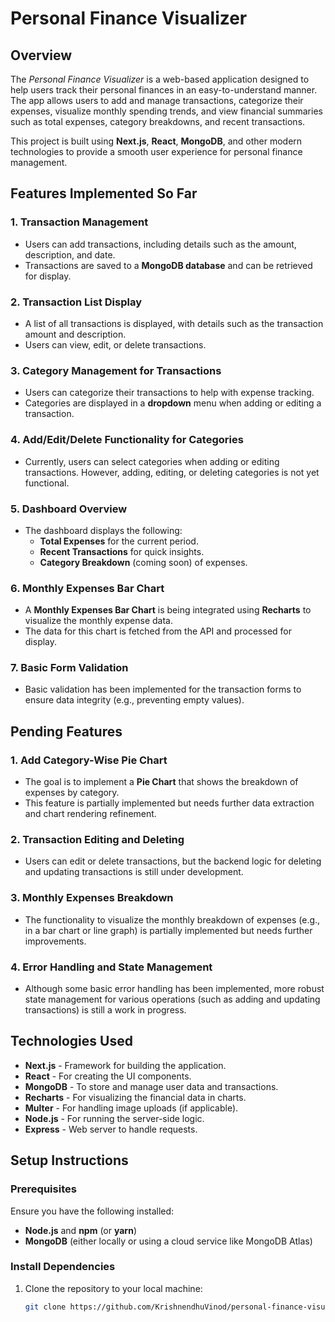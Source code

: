 
# Personal Finance Visualizer

## Overview

The *Personal Finance Visualizer* is a web-based application designed to help users track their personal finances in an easy-to-understand manner. The app allows users to add and manage transactions, categorize their expenses, visualize monthly spending trends, and view financial summaries such as total expenses, category breakdowns, and recent transactions. 

This project is built using **Next.js**, **React**, **MongoDB**, and other modern technologies to provide a smooth user experience for personal finance management.

## Features Implemented So Far

### 1. **Transaction Management**
- Users can add transactions, including details such as the amount, description, and date.
- Transactions are saved to a **MongoDB database** and can be retrieved for display.
  
### 2. **Transaction List Display**
- A list of all transactions is displayed, with details such as the transaction amount and description.
- Users can view, edit, or delete transactions.

### 3. **Category Management for Transactions**
- Users can categorize their transactions to help with expense tracking.
- Categories are displayed in a **dropdown** menu when adding or editing a transaction.

 ### 4. **Add/Edit/Delete Functionality for Categories**
- Currently, users can select categories when adding or editing transactions. However, adding, editing, or deleting categories is not yet functional.


### 5. **Dashboard Overview**
- The dashboard displays the following:
  - **Total Expenses** for the current period.
  - **Recent Transactions** for quick insights.
  - **Category Breakdown** (coming soon) of expenses.

### 6. **Monthly Expenses Bar Chart**
- A **Monthly Expenses Bar Chart** is being integrated using **Recharts** to visualize the monthly expense data.
- The data for this chart is fetched from the API and processed for display.
  
### 7. **Basic Form Validation**
- Basic validation has been implemented for the transaction forms to ensure data integrity (e.g., preventing empty values).

## Pending Features

### 1. **Add Category-Wise Pie Chart**
- The goal is to implement a **Pie Chart** that shows the breakdown of expenses by category.
- This feature is partially implemented but needs further data extraction and chart rendering refinement.

### 2. **Transaction Editing and Deleting**
- Users can edit or delete transactions, but the backend logic for deleting and updating transactions is still under development.

### 3. **Monthly Expenses Breakdown**
- The functionality to visualize the monthly breakdown of expenses (e.g., in a bar chart or line graph) is partially implemented but needs further improvements.
  
### 4. **Error Handling and State Management**
- Although some basic error handling has been implemented, more robust state management for various operations (such as adding and updating transactions) is still a work in progress.

## Technologies Used

- **Next.js** - Framework for building the application.
- **React** - For creating the UI components.
- **MongoDB** - To store and manage user data and transactions.
- **Recharts** - For visualizing the financial data in charts.
- **Multer** - For handling image uploads (if applicable).
- **Node.js** - For running the server-side logic.
- **Express** - Web server to handle requests.

## Setup Instructions

### Prerequisites
Ensure you have the following installed:
- **Node.js** and **npm** (or **yarn**)
- **MongoDB** (either locally or using a cloud service like MongoDB Atlas)

### Install Dependencies

1. Clone the repository to your local machine:
   ```bash
   git clone https://github.com/KrishnendhuVinod/personal-finance-visualizer.git
